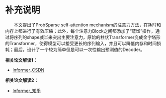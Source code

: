 # 补充说明

&emsp;&emsp;本文提出了ProbSparse self-attention mechanism的注意力方法，在耗时和内存上都进行了有效压缩；此外，每个注意力Block之间都添加了“蒸馏”操作，通过将序列的shape减半来突出主要注意力，原始的柱状Transformer变成金字塔形的Transformer，使得模型可以接受更长的序列输入，并且可以降低内存和时间损耗；最后，设计了一个较为简单但是可以一次性输出预测值的Decoder。


**相关论文解读1：**
* [Informer_CSDN](https://blog.csdn.net/fluentn/article/details/115392229)

**相关论文解读2：**
* [Informer_知乎](https://zhuanlan.zhihu.com/p/646853438)


